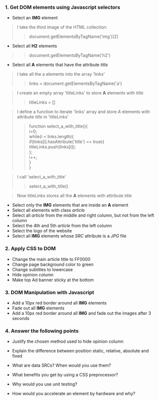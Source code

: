 ### 1. Get DOM elements using Javascript selectors

* Select an __IMG__ element

>I take the third image of the HTML collection:
>>document.getElementsByTagName('img')[2]

* Select all __H2__ elements

>>document.getElementsByTagName('h2')

* Select all __A__ elements that have the attribute _title_

>I take all the a elements into the array 'links'
>>links = document.getElementsByTagName('a')

>I create an empty array 'titleLinks' to store __A__ elements with _title_
>>titleLinks = []

>I define a function to iterate 'links' array and store _A_ elements with attribute _title_ in 'titleLinks'
>>function select_a_with_title(){    
>>i=0;    
>>while(i < links.length){    
>>if(links[i].hasAttribute('title') == true){    
>>titleLinks.push(links[i]);    
>>};    
>>i++;   
}    
}

>I call 'select_a_with_title'
>>select_a_with_title()

>Now titleLinks stores all the __A__ elements with attribute _title_

* Select only the __IMG__ elements that are inside an __A__ element
* Select all elements with class _article_
* Select all _article_ from the middle and right column, but not from the left column
* Select the 4th and 5th _article_ from the left column
* Select the logo of the website
* Select all __IMG__ elements whose _SRC_ attribute is a _JPG_ file

### 2. Apply CSS to DOM

* Change the main article title to FF0000
* Change page background color to green
* Change subtitles to lowercase
* Hide opinion column
* Make top Ad banner sticky at the bottom

### 3. DOM Manipulation with Javascript

* Add a 10px red border around all __IMG__ elements 
* Fade out all __IMG__ elements
* Add a 10px red border around all __IMG__ and fade out the images after 3 seconds

### 4. Answer the following points

* Justify the chosen method used to hide opinion column

* Explain the difference between position static, relative, absolute and fixed

* What are data SRCs? When would you use them?

* What benefits you get by using a CSS preprocessor?

* Why would you use unit testing?

* How would you accelerate an element by hardware and why?



